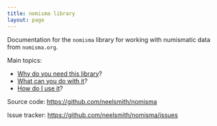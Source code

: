 ```yaml
---
title: nomisma library
layout: page
---
```


Documentation for the `nomisma` library for working with numismatic data from `nomisma.org`.

Main topics:

-   [Why do you need this library](why)?
-   [What can you do with it](what)?
-   [How do I use it](how)?


Source code:  <https://github.com/neelsmith/nomisma>

Issue tracker:  <https://github.com/neelsmith/nomisma/issues>
